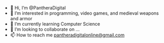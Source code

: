 
- 👋 Hi, I’m @PantheraDigital
- 👀 I’m interested in programming, video games, and medieval weapons and armor
- 🌱 I’m currently learning Computer Science 
- 💞️ I’m looking to collaborate on ...
- 📫 How to reach me pantheradigitalonline@gmail.com

<!---
PantheraDigital/PantheraDigital is a ✨ special ✨ repository because its `README.md` (this file) appears on your GitHub profile.
You can click the Preview link to take a look at your changes.
--->
